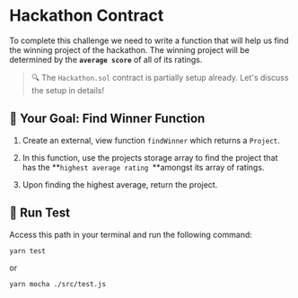 # Hackathon Contract

To complete this challenge we need to write a function that will help us find the winning project of the hackathon. The winning project will be determined by the **`average score`** of all of its ratings.

> 🔍 The `Hackathon.sol` contract is partially setup already. Let's discuss the setup in details!

## 🏁 Your Goal: Find Winner Function

1. Create an external, view function `findWinner` which returns a `Project`.
   
2. In this function, use the projects storage array to find the project that has the **`highest average rating `**amongst its array of ratings.
   
3. Upon finding the highest average, return the project.

## 🧪 Run Test

Access this path in your terminal and run the following command:

```bash
yarn test
```

or

```bash
yarn mocha ./src/test.js
```
